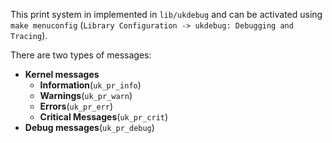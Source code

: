 This print system in implemented in `lib/ukdebug` and can be activated using `make menuconfig` (`Library Configuration -> ukdebug: Debugging and Tracing`).

There are two types of messages:

* **Kernel messages**
  * **Information**(`uk_pr_info`)
  * **Warnings**(`uk_pr_warn`)
  * **Errors**(`uk_pr_err`)
  * **Critical Messages**(`uk_pr_crit`)
* **Debug messages**(`uk_pr_debug`)

